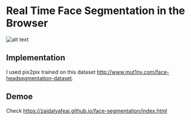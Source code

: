# Real Time Face Segmentation in the Browser 

![alt text](https://github.com/zaidalyafeai/zaidalyafeai.github.io/blob/master/face-segmentation/segmentation.gif)


## Implementation 

I used pix2pix trained on this dataset http://www.mut1ny.com/face-headsegmentation-dataset. 

## Demoe 

Check https://zaidalyafeai.github.io/face-segmentation/index.html

